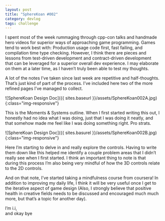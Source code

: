 ```yaml
---
layout: post
title: "SphereKoan #002"
category: devlog
tags: challenge
---
```

I spent most of the week rummaging through cpp-con talks and handmade hero
videos for superior ways of approaching game programming. Games tend to work
best with: Production usage code first, fast failing, and compilation time type
checking. However, I think there are pieces and lessons from test-driven
development and contract-driven development that can be leveraged for a superior
overall dev experience. I may elaborate on them at a later time, as I haven’t
truly been able to test my thoughts.

A lot of the notes I’ve taken since last week are repetitive and
half-thoughts. That’s just kind of part of the process. I’ve included here two
of the more refined pages I’ve managed to collect.

![SphereKoan Design Doc]({{ sites.baseurl }}/assets/SphereKoan002A.jpg){:class="img-responsive"}

This is the Moments & Systems outline. When I first started writing this out,
I honestly had no idea what I was doing, just that I was doing it neatly, and
that somehow made me feel like I was doing something right. Pro strats.

![SphereKoan Design Doc]({{ sites.basurel }}/assets/SphereKoan002B.jpg){:class="img-responsive"}

Here I’m starting to delve in and really explore the controls. Having to
write them down like this helped me identify a couple problem areas that I
didn’t really see when I first started. I think an important thing to note is
that during this process I’m also being very mindful of how the 3D controls
relate to the 2D controls.

And on that note, I’ve started taking a mindfulness course from coursera!
In addition to improving my daily life, I think it will be very useful once I
get to the iterative aspect of game design (Also, I strongly believe that positive health in creative fields needs to be discussed and encouraged much much more, but that’s a topic for another day).

I’m i.i,<br>
and okay bye
